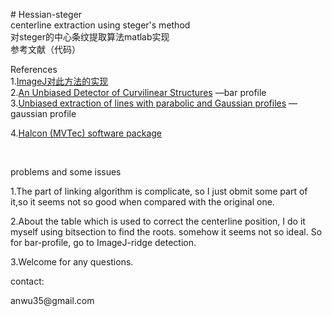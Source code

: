 <p># Hessian-steger<br />centerline extraction using steger's method<br />对steger的中心条纹提取算法matlab实现<br />参考文献（代码）</p>
<p>References<br />1.<a href="http://imagej.net/Ridge_Detection" target="_blank">ImageJ对此方法的实现</a><br />2.<a href="http://ieeexplore.ieee.org/xpls/abs_all.jsp?arnumber=659930&amp;tag=1" target="_blank">An Unbiased Detector of Curvilinear Structures</a>&nbsp;&mdash;bar profile<br />3.<a href="http://www.sciencedirect.com/science/article/pii/S107731421200118X" target="_blank">Unbiased extraction of lines with parabolic and Gaussian profiles</a>&nbsp;&mdash;gaussian profile</p>
<p>4.<a href="http://www.halcon.com/" target="_blank">Halcon (MVTec) software package</a></p>
<p>&nbsp;</p>
<p>problems and some issues</p>
<p>1.The part of linking algorithm is complicate, so I just obmit some part of it,so it seems not so good when compared with the original one.</p>
<p>2.About the table which is used to correct the centerline position, I do it myself using bitsection to find the roots. somehow it seems not so ideal. So for bar-profile, go to ImageJ-ridge detection.</p>
<p>3.Welcome for any questions.</p>
<p>contact:</p>
<p>anwu35@gmail.com</p>
<p>&nbsp;</p>
